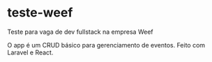 # teste-weef

Teste para vaga de dev fullstack na empresa Weef

O app é um CRUD básico para gerenciamento de eventos. Feito com Laravel e React.
